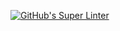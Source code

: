 [![GitHub's Super Linter](https://github.com/ICS3U-Programming-NicR/ICS3U-Intro-03-Python-Hello_World/workflows/GitHub's%20Super%20Linter/badge.svg)](https://github.com/ICS3U-Programming-NicR/ICS3U-Intro-03-Python-Hello_World/actions)
